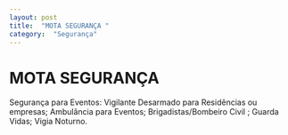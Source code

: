 ```yaml
---
layout: post
title:  "MOTA SEGURANÇA "
category:  "Segurança"
---
```


# MOTA SEGURANÇA 

Segurança para Eventos: Vigilante Desarmado  para Residências ou empresas; Ambulância para Eventos; Brigadistas/Bombeiro Civil ; Guarda Vidas; Vigia Noturno.

